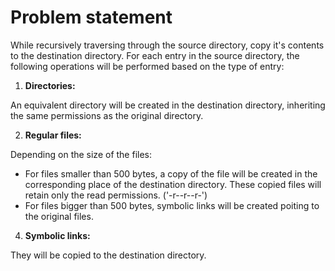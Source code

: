 # Problem statement

While recursively traversing through the source directory, copy it's contents to the destination directory. For each entry in the source directory, the following operations will be performed based on the type of entry:

1. **Directories:**

An equivalent directory will be created in the destination directory, inheriting the same permissions as the original directory.

2. **Regular files:**

Depending on the size of the files:
- For files smaller than 500 bytes, a copy of the file will be created in the corresponding place of the destination directory. These copied files will retain only the read permissions. ('-r--r--r-')
- For files bigger than 500 bytes, symbolic links will be created poiting to the original files.
 
4. **Symbolic links:**

They will be copied to the destination directory.
